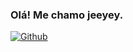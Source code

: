### Olá! Me chamo jeeyey.

[![Github](https://img.shields.io/badge/GitHub-100000?style=for-the-badge&logo=github&logoColor=white)]()
